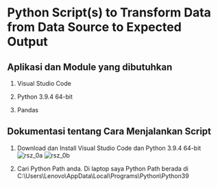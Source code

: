 # Python  Script(s) to Transform Data from Data Source to Expected Output



## Aplikasi dan Module yang dibutuhkan
1. Visual Studio Code

2. Python 3.9.4 64-bit

3. Pandas



## Dokumentasi tentang Cara Menjalankan Script
1. Download dan Install Visual Studio Code dan Python 3.9.4 64-bit
![rsz_0a](https://user-images.githubusercontent.com/61418879/115966577-7c892580-a558-11eb-8514-092dfb7e4105.png)
![rsz_0b](https://user-images.githubusercontent.com/61418879/115966639-c70aa200-a558-11eb-92ec-64dcd28e4a9b.png)



2. Cari Python Path anda. Di laptop saya Python Path berada di C:\Users\Lenovo\AppData\Local\Programs\Python\Python39

